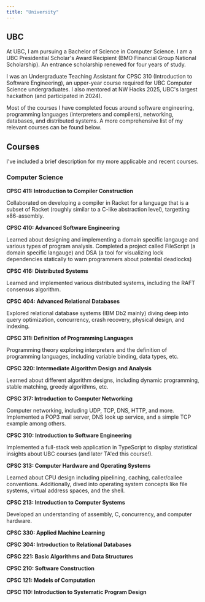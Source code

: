 ```yaml
---
title: "University"
---
```

## UBC

At UBC, I am pursuing a Bachelor of Science in Computer Science. I am a UBC Presidential Scholar's Award Recipient (BMO Financial Group National Scholarship). An entrance scholarship renewed for four years of study. 

I was an Undergraduate Teaching Assistant for CPSC 310 (Introduction to Software Engineering), an upper-year course required for UBC Computer Science undergraduates. I also mentored at NW Hacks 2025, UBC's largest hackathon (and participated in 2024).

Most of the courses I have completed focus around software engineering, programming languages (interpreters and compilers), networking, databases, and distributed systems. A more comprehensive list of my relevant courses can be found below. 

## Courses

I've included a brief description for my more applicable and recent courses. 

###  Computer Science
 
**CPSC 411: Introduction to Compiler Construction**

Collaborated on developing a compiler in Racket for a language that is a subset of Racket (roughly similar to a C-like abstraction level), targetting x86-assembly. 

**CPSC 410: Advanced Software Engineering**

Learned about designing and implementing a domain specific langauge and various types of program analysis. Completed a project called FileScript (a domain specific langauge) and DSA (a tool for visualizing lock dependencies statically to warn programmers about potential deadlocks)

**CPSC 416: Distributed Systems**

Learned and implemented various distributed systems, including the RAFT consensus algorithm.

**CPSC 404: Advanced Relational Databases**

Explored relational database systems (IBM Db2 mainly) diving deep into query optimization, concurrency, crash recovery, physical design, and indexing.

**CPSC 311: Definition of Programming Languages**

Programming theory exploring interpreters and the definition of programming languages, including variable binding, data types, etc.

**CPSC 320: Intermediate Algorithm Design and Analysis**

Learned about different algorithm designs, including dynamic programming, stable matching, greedy algorithms, etc.

**CPSC 317: Introduction to Computer Networking**

Computer networking, including UDP, TCP, DNS, HTTP, and more. Implemented a POP3 mail server, DNS look up service, and a simple TCP example among others.

**CPSC 310: Introduction to Software Engineering**

Implemented a full-stack web application in TypeScript to display statistical insights about UBC courses (and later TA'ed this course!).

**CPSC 313: Computer Hardware and Operating Systems**

Learned about CPU design including pipelining, caching, caller/callee conventions. Additionally, dived into operating system concepts like file systems, virtual address spaces, and the shell. 

**CPSC 213: Introduction to Computer Systems**

Developed an understanding of assembly, C, concurrency, and computer hardware.

**CPSC 330: Applied Machine Learning**

**CPSC 304: Introduction to Relational Databases**

**CPSC 221: Basic Algorithms and Data Structures**

**CPSC 210: Software Construction**

**CPSC 121: Models of Computation**

**CPSC 110: Introduction to Systematic Program Design**

